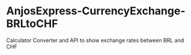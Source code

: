 # AnjosExpress-CurrencyExchange-BRLtoCHF
 Calculator Converter and API to show exchange rates between BRL and CHF
